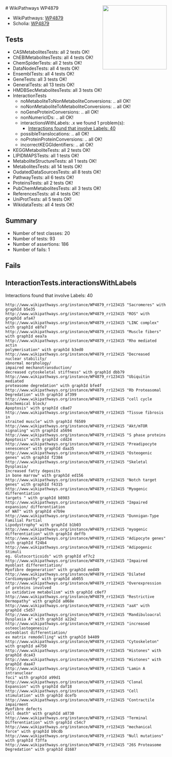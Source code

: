 <img style="float: right; width: 200px" src="https://upload.wikimedia.org/wikipedia/commons/thumb/8/83/Wplogo_with_text_500.png/640px-Wplogo_with_text_500.png" />
# WikiPathways WP4879

* WikiPathways: [WP4879](https://wikipathways.org/pathways/WP4879)
* Scholia: [WP4879](https://scholia.toolforge.org/wikipathways/WP4879)
## Tests
* CASMetabolitesTests: all 2 tests OK!
* ChEBIMetabolitesTests: all 4 tests OK!
* ChemSpiderTests: all 2 tests OK!
* DataNodesTests: all 4 tests OK!
* EnsemblTests: all 4 tests OK!
* GeneTests: all 3 tests OK!
* GeneralTests: all 13 tests OK!
* HMDBSecMetabolitesTests: all 3 tests OK!
* InteractionTests
    * noMetaboliteToNonMetaboliteConversions: .. all OK!
    * noNonMetaboliteToMetaboliteConversions: .. all OK!
    * noGeneProteinConversions: .. all OK!
    * nonNumericIDs: .. all OK!
    * interactionsWithLabels: .x we found 1 problem(s):
        * [Interactions found that involve Labels: 40](#fe97a915)
    * possibleTranslocations: .. all OK!
    * noProteinProteinConversions: .. all OK!
    * incorrectKEGGIdentifiers: .. all OK!
* KEGGMetaboliteTests: all 2 tests OK!
* LIPIDMAPSTests: all 1 tests OK!
* MetaboliteStructureTests: all 1 tests OK!
* MetabolitesTests: all 14 tests OK!
* OudatedDataSourcesTests: all 8 tests OK!
* PathwayTests: all 6 tests OK!
* ProteinsTests: all 2 tests OK!
* PubChemMetabolitesTests: all 3 tests OK!
* ReferencesTests: all 4 tests OK!
* UniProtTests: all 5 tests OK!
* WikidataTests: all 4 tests OK!


## Summary

* Number of test classes: 20
* Number of tests: 93
* Number of assertions: 186
* Number of fails: 1

## Fails

<a name="fe97a915" />

## InteractionTests.interactionsWithLabels

Interactions found that involve Labels: 40
```
http://www.wikipathways.org/instance/WP4879_rr123415 "Sacromeres" with graphId b5e35
http://www.wikipathways.org/instance/WP4879_rr123415 "ROS" with graphId afa47
http://www.wikipathways.org/instance/WP4879_rr123415 "LINC complex" with graphId e8fe7
http://www.wikipathways.org/instance/WP4879_rr123415 "Muscle fibers" with graphId eea7a
http://www.wikipathways.org/instance/WP4879_rr123415 "Rho mediated actin 
polymerisation" with graphId b3ed0
http://www.wikipathways.org/instance/WP4879_rr123415 "Decreased nuclear stability/ 
abnormal morphology/
impaired mechanotransduction/
decreased cytoskeletal stiffness" with graphId dbb79
http://www.wikipathways.org/instance/WP4879_rr123415 "Ubiquitin mediated
proteasome degredation" with graphId bfe4f
http://www.wikipathways.org/instance/WP4879_rr123415 "Rb Proteasomal 
Degredation" with graphId af399
http://www.wikipathways.org/instance/WP4879_rr123415 "cell cycle 
Biochemical block/
Apoptosis" with graphId c8ad7
http://www.wikipathways.org/instance/WP4879_rr123415 "Tissue fibrosis in 
straited muscle" with graphId f6509
http://www.wikipathways.org/instance/WP4879_rr123415 "Akt/mTOR signaling" with graphId a5694
http://www.wikipathways.org/instance/WP4879_rr123415 "S phase proteins 
Apoptosis" with graphId cdd24
http://www.wikipathways.org/instance/WP4879_rr123415 "Preadipocyte senescence" with graphId daa35
http://www.wikipathways.org/instance/WP4879_rr123415 "Osteogenic genes" with graphId f2384
http://www.wikipathways.org/instance/WP4879_rr123415 "Skeletal Dysplasia/
Increased fatty deposits 
in bone marrow" with graphId ed156
http://www.wikipathways.org/instance/WP4879_rr123415 "Notch target genes" with graphId f4315
http://www.wikipathways.org/instance/WP4879_rr123415 "Myogenic differentiation
targets " with graphId b8983
http://www.wikipathways.org/instance/WP4879_rr123415 "Impaired expansion/ differentiation
of WAT" with graphId e7b9e
http://www.wikipathways.org/instance/WP4879_rr123415 "Dunnigan-Type Familial Partial 
Lipodystrophy" with graphId b1b03
http://www.wikipathways.org/instance/WP4879_rr123415 "myogenic differentiation" with graphId deffb
http://www.wikipathways.org/instance/WP4879_rr123415 "Adipocyte genes" with graphId f24b4
http://www.wikipathways.org/instance/WP4879_rr123415 "Adipogenic Stimuli
eg. Glutocorticoids" with graphId ef7c2
http://www.wikipathways.org/instance/WP4879_rr123415 "Impaired myoblast differentiation/
Myofibre degeneration" with graphId eed49
http://www.wikipathways.org/instance/WP4879_rr123415 "Dilated Cardiomyopathy" with graphId ab055
http://www.wikipathways.org/instance/WP4879_rr123415 "Overexpression of proteins involved 
in oxtidative metabolism" with graphId c0ef7
http://www.wikipathways.org/instance/WP4879_rr123415 "Restrictive Dermopathy" with graphId a068e
http://www.wikipathways.org/instance/WP4879_rr123415 "aaX" with graphId c5d57
http://www.wikipathways.org/instance/WP4879_rr123415 "Mandibuloacral Dysplasia A" with graphId a22e2
http://www.wikipathways.org/instance/WP4879_rr123415 "increased osteoclastogenesis/ 
osteoblast differentiation/
ex matrix remodelling" with graphId b4409
http://www.wikipathways.org/instance/WP4879_rr123415 "Cytoskeleton" with graphId a4750
http://www.wikipathways.org/instance/WP4879_rr123415 "Histones" with graphId dca43
http://www.wikipathways.org/instance/WP4879_rr123415 "Histones" with graphId daa47
http://www.wikipathways.org/instance/WP4879_rr123415 "Lamin A intranuclear 
foci" with graphId a99d1
http://www.wikipathways.org/instance/WP4879_rr123415 "Clonal Expansion" with graphId daf18
http://www.wikipathways.org/instance/WP4879_rr123415 "Cell stimulation" with graphId dcefb
http://www.wikipathways.org/instance/WP4879_rr123415 "Contractile impairment
Myofibre defects
Cell death" with graphId a8730
http://www.wikipathways.org/instance/WP4879_rr123415 "Terminal Differentiation" with graphId c54c7
http://www.wikipathways.org/instance/WP4879_rr123415 "mechanical force" with graphId b9cdb
http://www.wikipathways.org/instance/WP4879_rr123415 "Null mutations" with graphId f3ffa
http://www.wikipathways.org/instance/WP4879_rr123415 "26S Proteasome 
Degredation" with graphId d1687
```


